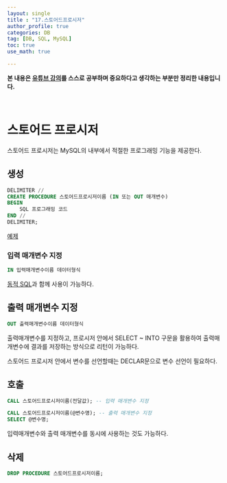 ```yaml
---
layout: single
title : "17.스토어드프로시저"
author_profile: true
categories: DB
tag: [DB, SQL, MySQL] 
toc: true
use_math: true

---
```




**본 내용은 [유튜브 강의](https://www.youtube.com/watch?v=lBk5YhLZevs&list=PLVsNizTWUw7GCfy5RH27cQL5MeKYnl8Pm&index=19)를 스스로 공부하며 중요하다고 생각하는 부분만 정리한 내용입니다.**

<br>

# 스토어드 프로시저

스토어드 프로시저는 MySQL의 내부에서 적절한 프로그래밍 기능을 제공한다.



## 생성

```sql
DELIMITER //
CREATE PROCEDURE 스토어드프로시저이름 (IN 또는 OUT 매개변수)
BEGIN
	SQL 프로그래밍 코드
END //
DELIMITER;
```

[예제](https://archemist-hong.github.io/db/SQL%ED%94%84%EB%A1%9C%EA%B7%B8%EB%9E%98%EB%B0%8D/)



### 입력 매개변수 지정

```sql
IN 입력매개변수이름 데이터형식
```

[동적 SQL](https://archemist-hong.github.io/db/SQL%ED%94%84%EB%A1%9C%EA%B7%B8%EB%9E%98%EB%B0%8D/)과 함께 사용이 가능하다.



## 출력 매개변수 지정

```sql
OUT 출력매개변수이름 데이터형식
```

출력매개변수를 지정하고, 프로시저 안에서 SELECT ~ INTO 구문을 활용하여 출력매개변수에 결과를 저장하는 방식으로 리턴이 가능하다.



스토어드 프로시저 안에서 변수를 선언할때는 DECLAR문으로 변수 선언이 필요하다.



## 호출

```sql
CALL 스토어드프로시저이름(전달값); -- 입력 매개변수 지정
```

```sql
CALL 스토어드프로시저이름(@변수명); -- 출력 매개변수 지정
SELECT @변수명;
```

입력매개변수와 출력 매개변수를 동시에 사용하는 것도 가능하다.



## 삭제

```sql
DROP PROCEDURE 스토어드프로시저이름;
```

